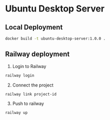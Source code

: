 # Ubuntu Desktop Server
## Local Deployment
```bash
docker build -t ubuntu-desktop-server:1.0.0 .
```
## Railway deployment
1. Login to Railway
```bash
railway login
```
2. Connect the project
```bash
railway link project-id
```
3. Push to railway
```bash
railway up
```
